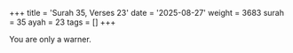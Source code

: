 +++
title = 'Surah 35, Verses 23'
date = '2025-08-27'
weight = 3683
surah = 35
ayah = 23
tags = []
+++

You are only a warner.